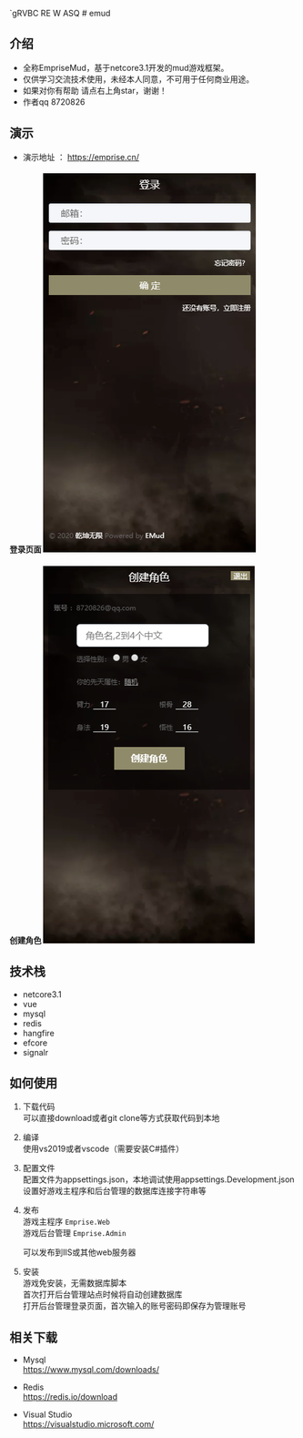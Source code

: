 `gRVBC RE	W	ASQ	# emud
## 介绍
* 全称EmpriseMud，基于netcore3.1开发的mud游戏框架。  
* 仅供学习交流技术使用，未经本人同意，不可用于任何商业用途。  
* 如果对你有帮助 请点右上角star，谢谢！  
* 作者qq  8720826
## 演示
* 演示地址 ： https://emprise.cn/
#### 登录页面    ![登录页面](https://raw.githubusercontent.com/8720826/emud/master/doc/login.png)
#### 创建角色    ![创建角色](https://raw.githubusercontent.com/8720826/emud/master/doc/player.png)

## 技术栈
* netcore3.1
* vue
* mysql
* redis
* hangfire
* efcore
* signalr

## 如何使用
1.  下载代码  
    可以直接download或者git clone等方式获取代码到本地   

2.  编译  
    使用vs2019或者vscode（需要安装C#插件）
	
3.  配置文件  
    配置文件为appsettings.json，本地调试使用appsettings.Development.json  
    设置好游戏主程序和后台管理的数据库连接字符串等
	
4.  发布  
    游戏主程序  ```Emprise.Web```  
	游戏后台管理 ```Emprise.Admin```  
	
	可以发布到IIS或其他web服务器
     
5.  安装  
	游戏免安装，无需数据库脚本  
	首次打开后台管理站点时候将自动创建数据库  
    打开后台管理登录页面，首次输入的账号密码即保存为管理账号  

##  相关下载
* Mysql   
https://www.mysql.com/downloads/

* Redis  
https://redis.io/download

* Visual Studio    
https://visualstudio.microsoft.com/




	


    
